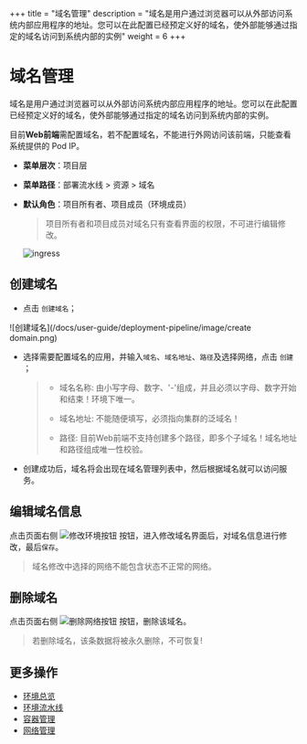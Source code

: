 ﻿+++
title = "域名管理"
description = "域名是用户通过浏览器可以从外部访问系统内部应用程序的地址。您可以在此配置已经预定义好的域名，使外部能够通过指定的域名访问到系统内部的实例"
weight = 6
+++


# 域名管理

域名是用户通过浏览器可以从外部访问系统内部应用程序的地址。您可以在此配置已经预定义好的域名，使外部能够通过指定的域名访问到系统内部的实例。

目前**Web前端**需配置域名，若不配置域名，不能进行外网访问该前端，只能查看系统提供的 Pod IP。

  - **菜单层次**：项目层
  - **菜单路径**：部署流水线 > 资源 > 域名
  - **默认角色**：项目所有者、项目成员（环境成员）
    <blockquote class="note">
         项目所有者和项目成员对域名只有查看界面的权限，不可进行编辑修改。
      </blockquote>

    ![ingress](/docs/user-guide/deployment-pipeline/image/ingress.jpg) 

## 创建域名
- 点击 `创建域名`；

![创建域名](/docs/user-guide/deployment-pipeline/image/create domain.png) 

 - 选择需要配置域名的应用，并输入`域名`、`域名地址`、`路径`及选择网络，点击 `创建` ；
    
     <blockquote class="warning">

     - 域名名称: 由小写字母、数字、'-'组成，并且必须以字母、数字开始和结束！环境下唯一。
     
     - 域名地址: 不能随便填写，必须指向集群的泛域名！
     
     - 路径: 目前Web前端不支持创建多个路径，即多个子域名！域名地址和路径组成唯一性校验。
     
      </blockquote>

 - 创建成功后，域名将会出现在域名管理列表中，然后根据域名就可以访问服务。
  

## 编辑域名信息

点击页面右侧 ![修改环境按钮](/docs/user-guide/deployment-pipeline/image/update_network_button.png) 按钮，进入修改域名界面后，对域名信息进行修改，最后`保存`。
<blockquote class="note">
域名修改中选择的网络不能包含状态不正常的网络。
</blockquote>


## 删除域名

点击页面右侧 ![删除网络按钮](/docs/user-guide/deployment-pipeline/image/delete_network_button.png) 按钮，删除该域名。
<blockquote class="warning">
若删除域名，该条数据将被永久删除，不可恢复!
</blockquote>

## 更多操作
- [环境总览](../environments-overview)
- [环境流水线](../environment-pipeline)
- [容器管理](../container)
- [网络管理](../service)
